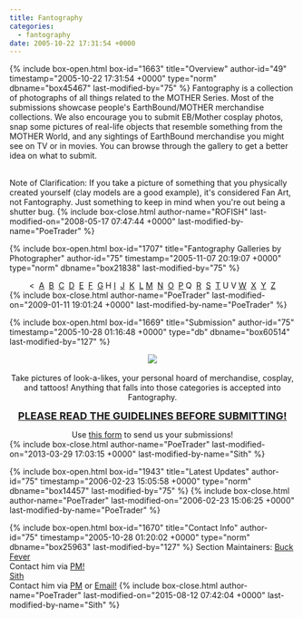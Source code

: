 ```yaml
---
title: Fantography
categories:
  - fantography
date: 2005-10-22 17:31:54 +0000
---
```

{% include box-open.html box-id="1663" title="Overview" author-id="49" timestamp="2005-10-22 17:31:54 +0000" type="norm" dbname="box45467" last-modified-by="75" %}
Fantography is a collection of photographs of all things related to the MOTHER Series. Most of the submissions showcase people's EarthBound/MOTHER merchandise collections. We also encourage you to submit EB/Mother cosplay photos, snap some pictures of real-life objects that resemble something from the MOTHER World, and any sightings of EarthBound merchandise you might see on TV or in movies. You can browse through the gallery to get a better idea on what to submit.<br /><br />

Note of Clarification: If you take a picture of something that you physically created yourself (clay models are a good example), it's considered Fan Art, not Fantography. Just something to keep in mind when you're out being a shutter bug.
{% include box-close.html author-name="ROFISH" last-modified-on="2008-05-17 07:47:44 +0000" last-modified-by-name="PoeTrader" %}

{% include box-open.html box-id="1707" title="Fantography Galleries by Photographer" author-id="75" timestamp="2005-11-07 20:19:07 +0000" type="norm" dbname="box21838" last-modified-by="75" %}
<center>&lt;&nbsp;
<a href="/fantography/gallery.php?ret=nothing&box36456FirstLetter=B&box51425FirstLetter=A">A</a>&nbsp;
<a href="/fantography/gallery.php?ret=nothing&box36456FirstLetter=B&box51425FirstLetter=B">B</a>&nbsp;
<a href="/fantography/gallery.php?ret=nothing&box36456FirstLetter=B&box51425FirstLetter=C">C</a>&nbsp;
<a href="/fantography/gallery.php?ret=nothing&box36456FirstLetter=B&box51425FirstLetter=D">D</a>&nbsp;
<a href="/fantography/gallery.php?ret=nothing&box36456FirstLetter=B&box51425FirstLetter=E">E</a>&nbsp;
<a href="/fantography/gallery.php?ret=nothing&box36456FirstLetter=B&box51425FirstLetter=F">F</a>&nbsp;
<a href="/fantography/gallery.php?ret=nothing&box36456FirstLetter=B&box51425FirstLetter=G">G</a>&nbsp;H&nbsp;<a href="/fantography/gallery.php?ret=nothing&box36456FirstLetter=B&box51425FirstLetter=I">I</a>&nbsp;
<a href="/fantography/gallery.php?ret=nothing&box36456FirstLetter=B&box51425FirstLetter=J">J</a>&nbsp;
<a href="/fantography/gallery.php?ret=nothing&box36456FirstLetter=B&box51425FirstLetter=K">K</a>&nbsp;
<a href="/fantography/gallery.php?ret=nothing&box36456FirstLetter=B&box51425FirstLetter=L">L</a>&nbsp;<a href="/fantography/gallery.php?ret=nothing&box36456FirstLetter=B&box51425FirstLetter=M">M</a>&nbsp;
<a href="/fantography/gallery.php?ret=nothing&box36456FirstLetter=B&box51425FirstLetter=N">N</a>&nbsp;
<a href="/fantography/gallery.php?ret=nothing&box36456FirstLetter=B&box51425FirstLetter=O">O</a>&nbsp;
<a href="/fantography/gallery.php?ret=nothing&box36456FirstLetter=B&box51425FirstLetter=P">P</a>&nbsp;Q&nbsp;
<a href="/fantography/gallery.php?ret=nothing&box36456FirstLetter=B&box51425FirstLetter=R">R</a>&nbsp;
<a href="/fantography/gallery.php?ret=nothing&box36456FirstLetter=B&box51425FirstLetter=S">S</a>&nbsp;
<a href="/fantography/gallery.php?ret=nothing&box36456FirstLetter=B&box51425FirstLetter=T">T</a>&nbsp;U&nbsp;V&nbsp;<a href="/fantography/gallery.php?ret=nothing&box36456FirstLetter=B&box51425FirstLetter=W">W</a>&nbsp;
<a href="/fantography/gallery.php?ret=nothing&box36456FirstLetter=B&box51425FirstLetter=X">X</a>&nbsp;
<a href="/fantography/gallery.php?ret=nothing&box36456FirstLetter=B&box51425FirstLetter=Y">Y</a>&nbsp;
<a href="/fantography/gallery.php?ret=nothing&box36456FirstLetter=B&box51425FirstLetter=Z">Z</a></center>
{% include box-close.html author-name="PoeTrader" last-modified-on="2009-01-11 19:01:24 +0000" last-modified-by-name="PoeTrader" %}

{% include box-open.html box-id="1669" title="Submission" author-id="75" timestamp="2005-10-28 01:16:48 +0000" type="db" dbname="box60514" last-modified-by="127" %}
<center><img src="http://starmen.net/fantography/images/submittofantography.jpg" /></center><br />

<center>Take pictures of look-a-likes, your personal hoard of merchandise, cosplay, and tattoos! Anything that falls into those categories is accepted into Fantography.</center>
<p />
<center><font size="+1"><b><a href="http://starmen.net/fantography/guidelines.php">PLEASE READ THE GUIDELINES BEFORE SUBMITTING!</a></b></font></center>
<p />
<center>Use <a href="/submit/">this form</a> to send us your submissions!</center>
{% include box-close.html author-name="PoeTrader" last-modified-on="2013-03-29 17:03:15 +0000" last-modified-by-name="Sith" %}

{% include box-open.html box-id="1943" title="Latest Updates" author-id="75" timestamp="2006-02-23 15:05:58 +0000" type="norm" dbname="box14457" last-modified-by="75" %}
<navigator section="date" quantity="5" group="Fantography" display="no" /><displaytor mode="list" />
{% include box-close.html author-name="PoeTrader" last-modified-on="2006-02-23 15:06:25 +0000" last-modified-by-name="PoeTrader" %}

{% include box-open.html box-id="1670" title="Contact Info" author-id="75" timestamp="2005-10-28 01:20:02 +0000" type="norm" dbname="box25963" last-modified-by="127" %}
<table1 />
Section Maintainers: 
<table2 />
<a href="http://forum.starmen.net/members/11098">Buck Fever</a><br />
Contact him via <a href="http://forum.starmen.net/forum/newpm/11098">PM!</a><br />
<a href="http://forum.starmen.net/members/sithmaster96">Sith</a><br />
Contact him via <a href="http://forum.starmen.net/forum/newpm/sithmaster96">PM</a> or <a href="/cdn-cgi/l/email-protection#5d2e34293502303c2e29382f646b1d243c353232733e3230">Email!</a>
<table3 />
{% include box-close.html author-name="PoeTrader" last-modified-on="2015-08-12 07:42:04 +0000" last-modified-by-name="Sith" %}
